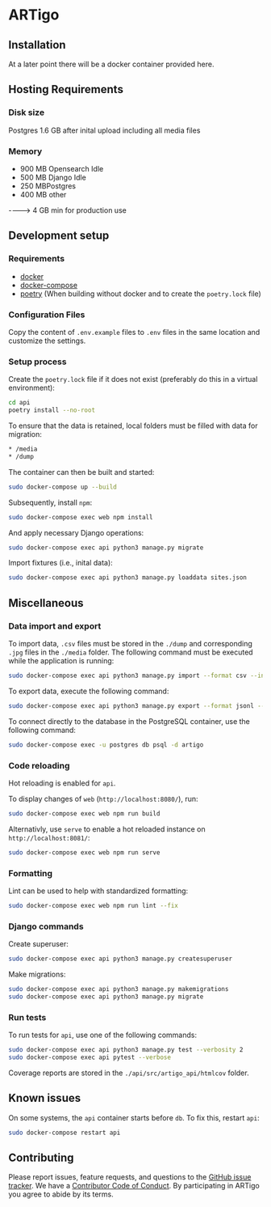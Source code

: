 # ARTigo


## Installation
At a later point there will be a docker container provided here.

## Hosting Requirements

### Disk size
Postgres 1.6 GB after inital upload including all media files

### Memory
* 900 MB Opensearch Idle
* 500 MB Django Idle
* 250 MBPostgres
* 400 MB other

----> 4 GB min for production use

## Development setup

### Requirements
* [docker](https://docs.docker.com/get-docker/)
* [docker-compose](https://docs.docker.com/compose/install/)
* [poetry](https://pypi.org/project/poetry/) (When building without docker and to create the `poetry.lock` file)

### Configuration Files
Copy the content of `.env.example` files to `.env` files in the same location and customize the settings.

### Setup process
Create the `poetry.lock` file if it does not exist (preferably do this in a virtual environment):
```sh
cd api
poetry install --no-root
```

To ensure that the data is retained, local folders must be filled with data for migration:
```sh
* /media
* /dump
```

The container can then be built and started:
```sh
sudo docker-compose up --build
```

Subsequently, install `npm`:
```sh
sudo docker-compose exec web npm install
```

And apply necessary Django operations:
```sh
sudo docker-compose exec api python3 manage.py migrate
```

Import fixtures (i.e., inital data):
```sh
sudo docker-compose exec api python3 manage.py loaddata sites.json
```


## Miscellaneous

### Data import and export
To import data, `.csv` files must be stored in the `./dump` and corresponding `.jpg` files in the `./media` folder. The following command must be executed while the application is running:
```sh
sudo docker-compose exec api python3 manage.py import --format csv --input /dump
```

To export data, execute the following command:
```sh
sudo docker-compose exec api python3 manage.py export --format jsonl --output /dump
```

To connect directly to the database in the PostgreSQL container, use the following command:
```sh
sudo docker-compose exec -u postgres db psql -d artigo
```

### Code reloading
Hot reloading is enabled for `api`. 

To display changes of `web` (`http://localhost:8080/`), run:
```sh
sudo docker-compose exec web npm run build
```

Alternativly, use `serve` to enable a hot reloaded instance on `http://localhost:8081/`:
```sh
sudo docker-compose exec web npm run serve
```

### Formatting
Lint can be used to help with standardized formatting:
```sh
sudo docker-compose exec web npm run lint --fix
```

### Django commands
Create superuser:
```sh
sudo docker-compose exec api python3 manage.py createsuperuser
```

Make migrations:
```sh
sudo docker-compose exec api python3 manage.py makemigrations
sudo docker-compose exec api python3 manage.py migrate
```

### Run tests
To run tests for `api`, use one of the following commands:
```sh
sudo docker-compose exec api python3 manage.py test --verbosity 2
sudo docker-compose exec api pytest --verbose
```

Coverage reports are stored in the `./api/src/artigo_api/htmlcov` folder.


## Known issues

On some systems, the `api` container starts before `db`. To fix this, restart `api`:
```sh
sudo docker-compose restart api
```


## Contributing

Please report issues, feature requests, and questions to the [GitHub issue tracker](https://github.com/arthist-lmu/artigo/issues). We have a [Contributor Code of Conduct](https://github.com/arthist-lmu/artigo/blob/master/CODE_OF_CONDUCT.md). By participating in ARTigo you agree to abide by its terms.
